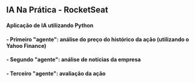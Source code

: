 ## IA Na Prática - RocketSeat

#### Aplicação de IA utilizando Python
#### - Primeiro "agente": análise do preço do histórico da ação (utilizando o Yahoo Finance)
#### - Segundo "agente": análise de notícias da empresa
#### - Terceiro "agente": avaliação da ação

